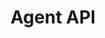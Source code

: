 ---
title: "Agent API"
type: "api-reference"
version: "0.5"
dev_preview: false
hide_from_menu: false
desc: "Interact with customers by joining the messaging protocol as an agent."
color: "#ee5201"
---